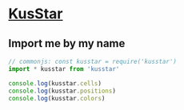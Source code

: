# [KusStar](https://github.com/KusStar)

## Import me by my name

```js
// commonjs: const kusstar = require('kusstar')
import * kusstar from 'kusstar'

console.log(kusstar.cells)
console.log(kusstar.positions)
console.log(kusstar.colors)
```
